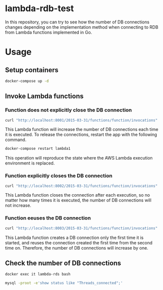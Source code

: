 lambda-rdb-test
===

In this repository, you can try to see how the number of DB connections changes depending on the implementation method when connecting to RDB from Lambda functions implemented in Go.

# Usage

## Setup containers

```bash
docker-compose up -d
```

## Invoke Lambda functions

### Function does not explicitly close the DB connection

```bash
curl "http://localhost:8001/2015-03-31/functions/function/invocations"
```

This Lambda function will increase the number of DB connections each time it is executed. To release the connections, restart the app with the following command.

```bash
docker-compose restart lambda1
```

This operation will reproduce the state where the AWS Lambda execution environment is replaced.

### Function explicitly closes the DB connection

```bash
curl "http://localhost:8002/2015-03-31/functions/function/invocations"
```

This Lambda function closes the connection after each execution, so no matter how many times it is executed, the number of DB connections will not increase.

### Function eeuses the DB connection

```bash
curl "http://localhost:8003/2015-03-31/functions/function/invocations"
```

This Lambda function creates a DB connection only the first time it is started, and reuses the connection created the first time from the second time on. Therefore, the number of DB connections will increase by one.

## Check the number of DB connections

```bash
docker exec it lambda-rds bash
```

```bash
mysql -proot -e'show status like "Threads_connected";'
```